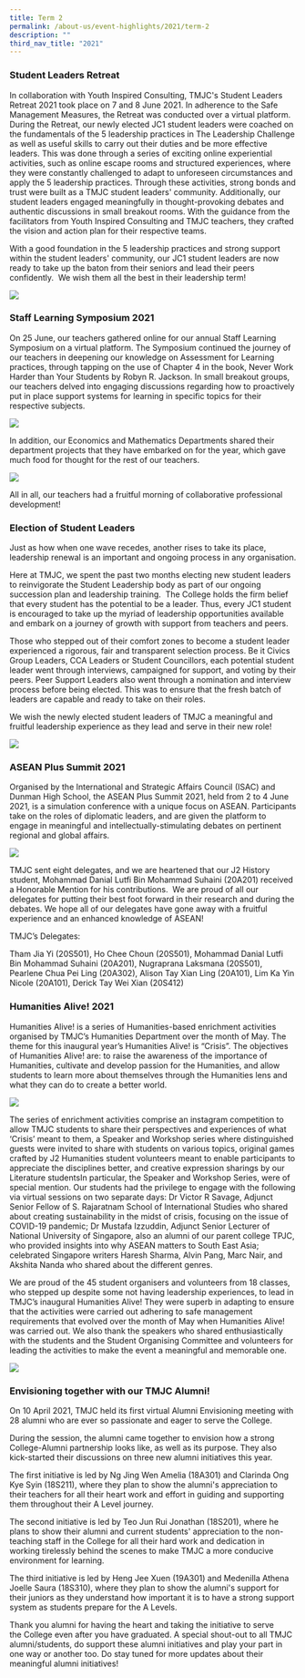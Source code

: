 ```yaml
---
title: Term 2
permalink: /about-us/event-highlights/2021/term-2
description: ""
third_nav_title: "2021"
---
```

### Student Leaders Retreat

In collaboration with Youth Inspired Consulting, TMJC's Student Leaders Retreat 2021 took place on 7 and 8 June 2021. In adherence to the Safe Management Measures, the Retreat was conducted over a virtual platform. During the Retreat, our newly elected JC1 student leaders were coached on the fundamentals of the 5 leadership practices in The Leadership Challenge as well as useful skills to carry out their duties and be more effective leaders. This was done through a series of exciting online experiential activities, such as online escape rooms and structured experiences, where they were constantly challenged to adapt to unforeseen circumstances and apply the 5 leadership practices. Through these activities, strong bonds and trust were built as a TMJC student leaders' community. Additionally, our student leaders engaged meaningfully in thought-provoking debates and authentic discussions in small breakout rooms. With the guidance from the facilitators from Youth Inspired Consulting and TMJC teachers, they crafted the vision and action plan for their respective teams.  
  
With a good foundation in the 5 leadership practices and strong support within the student leaders' community, our JC1 student leaders are now ready to take up the baton from their seniors and lead their peers confidently.  We wish them all the best in their leadership term!

![](/images/2021-T2-Events-StudentLeadersRetreat_01.jpeg)

### Staff Learning Symposium 2021

On 25 June, our teachers gathered online for our annual Staff Learning Symposium on a virtual platform. The Symposium continued the journey of our teachers in deepening our knowledge on Assessment for Learning practices, through tapping on the use of Chapter 4 in the book, Never Work Harder than Your Students by Robyn R. Jackson. In small breakout groups, our teachers delved into engaging discussions regarding how to proactively put in place support systems for learning in specific topics for their respective subjects.

![](/images/2021-T2-Events-StaffLearningSymposium_01.jpeg)

In addition, our Economics and Mathematics Departments shared their department projects that they have embarked on for the year, which gave much food for thought for the rest of our teachers.

![](/images/2021-T2-Events-StaffLearningSymposium_02.jpeg)

All in all, our teachers had a fruitful morning of collaborative professional development!   
  

### Election of Student Leaders

Just as how when one wave recedes, another rises to take its place, leadership renewal is an important and ongoing process in any organisation.  
  
Here at TMJC, we spent the past two months electing new student leaders to reinvigorate the Student Leadership body as part of our ongoing succession plan and leadership training.  The College holds the firm belief that every student has the potential to be a leader. Thus, every JC1 student is encouraged to take up the myriad of leadership opportunities available and embark on a journey of growth with support from teachers and peers.  
  
Those who stepped out of their comfort zones to become a student leader experienced a rigorous, fair and transparent selection process. Be it Civics Group Leaders, CCA Leaders or Student Councillors, each potential student leader went through interviews, campaigned for support, and voting by their peers. Peer Support Leaders also went through a nomination and interview process before being elected. This was to ensure that the fresh batch of leaders are capable and ready to take on their roles.  
  
We wish the newly elected student leaders of TMJC a meaningful and fruitful leadership experience as they lead and serve in their new role!

![](/images/2021-T2-Events-PresidentElection_01.jpeg)

### ASEAN Plus Summit 2021


Organised by the International and Strategic Affairs Council (ISAC) and Dunman High School, the ASEAN Plus Summit 2021, held from 2 to 4 June 2021, is a simulation conference with a unique focus on ASEAN. Participants take on the roles of diplomatic leaders, and are given the platform to engage in meaningful and intellectually-stimulating debates on pertinent regional and global affairs.  

![](/images/2021-T2-Events-ASEANPlusSummit_01.jpeg)
  
TMJC sent eight delegates, and we are heartened that our J2 History student, Mohammad Danial Lutfi Bin Mohammad Suhaini (20A201) received a Honorable Mention for his contributions.  We are proud of all our delegates for putting their best foot forward in their research and during the debates. We hope all of our delegates have gone away with a fruitful experience and an enhanced knowledge of ASEAN!  
  
TMJC’s Delegates:

Tham Jia Yi (20S501), Ho Chee Choun (20S501), Mohammad Danial Lutfi Bin Mohammad Suhaini (20A201), Nugraprana Laksmana (20S501), Pearlene Chua Pei Ling (20A302), Alison Tay Xian Ling (20A101), Lim Ka Yin Nicole (20A101), Derick Tay Wei Xian (20S412)

### Humanities Alive! 2021

Humanities Alive! is a series of Humanities-based enrichment activities organised by TMJC’s Humanities Department over the month of May. The theme for this inaugural year’s Humanities Alive! is “Crisis”. The objectives of Humanities Alive! are: to raise the awareness of the importance of Humanities, cultivate and develop passion for the Humanities, and allow students to learn more about themselves through the Humanities lens and what they can do to create a better world.

![](/images/2021-T2-Events-HumanitiesAlive_01.jpeg)

The series of enrichment activities comprise an instagram competition to allow TMJC students to share their perspectives and experiences of what ‘Crisis’ meant to them, a Speaker and Workshop series where distinguished guests were invited to share with students on various topics, original games crafted by J2 Humanities student volunteers meant to enable participants to appreciate the disciplines better, and creative expression sharings by our Literature studentsIn particular, the Speaker and Workshop Series, were of special mention. Our students had the privilege to engage with the following via virtual sessions on two separate days: Dr Victor R Savage, Adjunct Senior Fellow of S. Rajaratnam School of International Studies who shared about creating sustainability in the midst of crisis, focusing on the issue of COVID-19 pandemic; Dr Mustafa Izzuddin, Adjunct Senior Lecturer of National University of Singapore, also an alumni of our parent college TPJC, who provided insights into why ASEAN matters to South East Asia; celebrated Singapore writers Haresh Sharma, Alvin Pang, Marc Nair, and Akshita Nanda who shared about the different genres.


We are proud of the 45 student organisers and volunteers from 18 classes, who stepped up despite some not having leadership experiences, to lead in TMJC’s inaugural Humanities Alive! They were superb in adapting to ensure that the activities were carried out adhering to safe management requirements that evolved over the month of May when Humanities Alive! was carried out. We also thank the speakers who shared enthusiastically with the students and the Student Organising Committee and volunteers for leading the activities to make the event a meaningful and memorable one.

![](/images/2021-T2-Events-HumanitiesAlive_02.jpeg)

### Envisioning together with our TMJC Alumni!

On 10 April 2021, TMJC held its first virtual Alumni Envisioning meeting with 28 alumni who are ever so passionate and eager to serve the College.  
  
During the session, the alumni came together to envision how a strong College-Alumni partnership looks like, as well as its purpose. They also kick-started their discussions on three new alumni initiatives this year.  
  
The first initiative is led by Ng Jing Wen Amelia (18A301) and Clarinda Ong Kye Syin (18S211), where they plan to show the alumni's appreciation to their teachers for all their heart work and effort in guiding and supporting them throughout their A Level journey.  
  
The second initiative is led by Teo Jun Rui Jonathan (18S201), where he plans to show their alumni and current students' appreciation to the non-teaching staff in the College for all their hard work and dedication in working tirelessly behind the scenes to make TMJC a more conducive environment for learning.  
  
The third initiative is led by Heng Jee Xuen (19A301) and Medenilla Athena Joelle Saura (18S310), where they plan to show the alumni's support for their juniors as they understand how important it is to have a strong support system as students prepare for the A Levels.  
  
Thank you alumni for having the heart and taking the initiative to serve the College even after you have graduated. A special shout-out to all TMJC alumni/students, do support these alumni initiatives and play your part in one way or another too. Do stay tuned for more updates about their meaningful alumni initiatives!